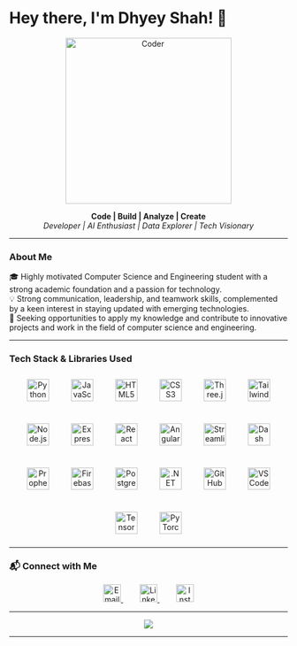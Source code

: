 # Hey there, I'm Dhyey Shah! 👋

<p align="center">
  <img src="https://cdn.dribbble.com/users/1162077/screenshots/3848914/programmer.gif" alt="Coder" width="300"/>
</p>

<p align="center">
  <b>Code | Build | Analyze | Create</b><br>
  <i>Developer | AI Enthusiast | Data Explorer | Tech Visionary</i>
</p>

---

###  About Me

🎓 Highly motivated Computer Science and Engineering student with a strong academic foundation and a passion for technology.  
💡 Strong communication, leadership, and teamwork skills, complemented by a keen interest in staying updated with emerging technologies.  
🚀 Seeking opportunities to apply my knowledge and contribute to innovative projects and work in the field of computer science and engineering.

---

###  Tech Stack & Libraries Used

<p align="center" style="display: flex; gap: 20px; flex-wrap: wrap; justify-content: center;">

  <!-- Languages -->
  <a href="https://www.python.org/" target="_blank" rel="noopener noreferrer" style="margin: 10px;">
    <img class="tech-icon" src="https://cdn.jsdelivr.net/gh/devicons/devicon/icons/python/python-original.svg" alt="Python" width="40" height="40"/>
  </a>
  <a href="https://developer.mozilla.org/en-US/docs/Web/JavaScript" target="_blank" rel="noopener noreferrer" style="margin: 10px;">
    <img class="tech-icon" src="https://cdn.jsdelivr.net/gh/devicons/devicon/icons/javascript/javascript-original.svg" alt="JavaScript" width="40" height="40"/>
  </a>
  <a href="https://developer.mozilla.org/en-US/docs/Web/HTML" target="_blank" rel="noopener noreferrer" style="margin: 10px;">
    <img class="tech-icon" src="https://cdn.jsdelivr.net/gh/devicons/devicon/icons/html5/html5-original.svg" alt="HTML5" width="40" height="40"/>
  </a>
  <a href="https://developer.mozilla.org/en-US/docs/Web/CSS" target="_blank" rel="noopener noreferrer" style="margin: 10px;">
    <img class="tech-icon" src="https://cdn.jsdelivr.net/gh/devicons/devicon/icons/css3/css3-original.svg" alt="CSS3" width="40" height="40"/>
  </a>

  <!-- Frameworks / Libraries -->
  <a href="https://threejs.org/" target="_blank" rel="noopener noreferrer" style="margin: 10px;">
    <img class="tech-icon" src="https://cdn.jsdelivr.net/gh/devicons/devicon/icons/threejs/threejs-original.svg" alt="Three.js" width="40" height="40"/>
  </a>
  <a href="https://tailwindcss.com/" target="_blank" rel="noopener noreferrer" style="margin: 10px;">
    <img class="tech-icon" src="https://cdn.jsdelivr.net/gh/devicons/devicon/icons/tailwindcss/tailwindcss-plain.svg" alt="Tailwind CSS" width="40" height="40"/>
  </a>
  <a href="https://nodejs.org/" target="_blank" rel="noopener noreferrer" style="margin: 10px;">
    <img class="tech-icon" src="https://cdn.jsdelivr.net/gh/devicons/devicon/icons/nodejs/nodejs-original.svg" alt="Node.js" width="40" height="40"/>
  </a>
  <a href="https://expressjs.com/" target="_blank" rel="noopener noreferrer" style="margin: 10px;">
    <img class="tech-icon" src="https://cdn.jsdelivr.net/gh/devicons/devicon/icons/express/express-original.svg" alt="Express.js" width="40" height="40"/>
  </a>
  <a href="https://reactjs.org/" target="_blank" rel="noopener noreferrer" style="margin: 10px;">
    <img class="tech-icon" src="https://cdn.jsdelivr.net/gh/devicons/devicon/icons/react/react-original.svg" alt="React" width="40" height="40"/>
  </a>
  <a href="https://angular.io/" target="_blank" rel="noopener noreferrer" style="margin: 10px;">
    <img class="tech-icon" src="https://cdn.jsdelivr.net/gh/devicons/devicon/icons/angularjs/angularjs-original.svg" alt="Angular" width="40" height="40"/>
  </a>
  <a href="https://streamlit.io/" target="_blank" rel="noopener noreferrer" style="margin: 10px;">
    <img class="tech-icon" src="https://streamlit.io/images/brand/streamlit-mark-color.svg" alt="Streamlit" width="40" height="40"/>
  </a>
  <a href="https://plotly.com/dash/" target="_blank" rel="noopener noreferrer" style="margin: 10px;">
    <img class="tech-icon" src="https://raw.githubusercontent.com/plotly/dash-docs/main/images/dash-logo-by-plotly-stripe.png" alt="Dash" width="40" height="40"/>
  </a>
  <a href="https://facebook.github.io/prophet/" target="_blank" rel="noopener noreferrer" style="margin: 10px;">
    <img class="tech-icon" src="https://upload.wikimedia.org/wikipedia/commons/0/0b/Prophet-logo.svg" alt="Prophet" width="40" height="40"/>
  </a>

  <!-- Platforms / Tools -->
  <a href="https://firebase.google.com/" target="_blank" rel="noopener noreferrer" style="margin: 10px;">
    <img class="tech-icon" src="https://cdn.jsdelivr.net/gh/devicons/devicon/icons/firebase/firebase-plain.svg" alt="Firebase" width="40" height="40"/>
  </a>
  <a href="https://www.postgresql.org/" target="_blank" rel="noopener noreferrer" style="margin: 10px;">
    <img class="tech-icon" src="https://cdn.jsdelivr.net/gh/devicons/devicon/icons/postgresql/postgresql-original.svg" alt="PostgreSQL" width="40" height="40"/>
  </a>
  <a href="https://dotnet.microsoft.com/" target="_blank" rel="noopener noreferrer" style="margin: 10px;">
    <img class="tech-icon" src="https://cdn.jsdelivr.net/gh/devicons/devicon/icons/dot-net/dot-net-original.svg" alt=".NET" width="40" height="40"/>
  </a>
  <a href="https://github.com/" target="_blank" rel="noopener noreferrer" style="margin: 10px;">
    <img class="tech-icon" src="https://cdn.jsdelivr.net/gh/devicons/devicon/icons/github/github-original.svg" alt="GitHub" width="40" height="40"/>
  </a>
  <a href="https://code.visualstudio.com/" target="_blank" rel="noopener noreferrer" style="margin: 10px;">
    <img class="tech-icon" src="https://cdn.jsdelivr.net/gh/devicons/devicon/icons/vscode/vscode-original.svg" alt="VS Code" width="40" height="40"/>
  </a>
  <a href="https://www.tensorflow.org/" target="_blank" rel="noopener noreferrer" style="margin: 10px;">
    <img class="tech-icon" src="https://cdn.jsdelivr.net/gh/devicons/devicon/icons/tensorflow/tensorflow-original.svg" alt="TensorFlow" width="40" height="40"/>
  </a>
  <a href="https://pytorch.org/" target="_blank" rel="noopener noreferrer" style="margin: 10px;">
    <img class="tech-icon" src="https://cdn.jsdelivr.net/gh/devicons/devicon/icons/pytorch/pytorch-original.svg" alt="PyTorch" width="40" height="40"/>
  </a>
</p>

---

### 📬 Connect with Me

<p align="center">
  <a href="mailto:jrshah2003@gmail.com" target="_blank" rel="noopener noreferrer" style="margin: 0 15px;">
    <img class="tech-icon" src="https://cdn.jsdelivr.net/npm/simple-icons@v8/icons/gmail.svg" alt="Email" width="32" height="32"/>
  </a>
  <a href="https:www.linkedin.com/in/dhyey-shah" target="_blank" rel="noopener noreferrer" style="margin: 0 15px;">
    <img class="tech-icon" src="https://cdn.jsdelivr.net/npm/simple-icons@v8/icons/linkedin.svg" alt="LinkedIn" width="32" height="32"/>
  </a>
  <a href="https://instagram.com/dhyey_2503" target="_blank" rel="noopener noreferrer" style="margin: 0 15px;">
    <img class="tech-icon" src="https://cdn.jsdelivr.net/npm/simple-icons@v8/icons/instagram.svg" alt="Instagram" width="32" height="32"/>
  </a>
</p>

---

<p align="center">
  <img src="https://capsule-render.vercel.app/api?type=waving&color=0:2f80ed,100:56cc9d&height=100&section=footer&text=Thanks%20for%20visiting!&fontColor=ffffff&fontSize=20" />
</p>

---

